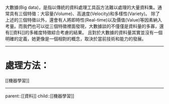 大數據(Big data)，是指以傳統的資料處理工具函方法難以處理的大量資料集。通常具有三個特徵：大容量(Volume)、高速度(Velocity)和多樣性(Variety)。
除了上述的三個特徵以外，還會有人將即時性(Real-time)以及價值(Value)等因素納入考量。而我們也可以從三個特徵裡面發現，大數據談的不僅僅是資料量的多寡，還有[[資料]]的多維度特徵綜合考慮的結果。
且對於大數據的資料量其實並沒有一個明確的定義，她更像是一個相對的概念，取決於當前技術和能力的發展。
- - -
# 處理方法：
[[機器學習]]
- - -
parent::[[資料]]
child::[[機器學習]]